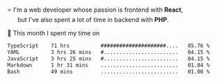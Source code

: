 ⭐ I'm a web developer whose passion is frontend with <b>React</b>,<br/>
&nbsp; &nbsp; &nbsp; but I've also spent a lot of time in backend with <b>PHP</b>.

📅 This month I spent my time on

<!--START_SECTION:waka-->

```txt
TypeScript    71 hrs          #####################....   85.76 %
YAML          3 hrs 26 mins   #........................   04.15 %
JavaScript    3 hrs 25 mins   #........................   04.15 %
Markdown      1 hr 31 mins    .........................   01.84 %
Bash          49 mins         .........................   01.00 %
```

<!--END_SECTION:waka-->
